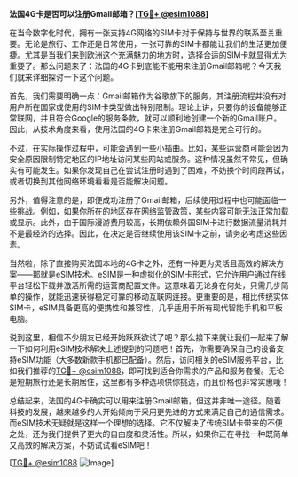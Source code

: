 **法国4G卡是否可以注册Gmail邮箱？[[TG💪+ @esim1088](https://t.me/s/esim1088)]**

在当今数字化时代，拥有一张支持4G网络的SIM卡对于保持与世界的联系至关重要。无论是旅行、工作还是日常使用，一张可靠的SIM卡都能让我们的生活更加便捷。尤其是当我们来到欧洲这个充满魅力的地方时，选择合适的SIM卡就显得尤为重要了。那么问题来了：法国的4G卡到底能不能用来注册Gmail邮箱呢？今天我们就来详细探讨一下这个问题。

首先，我们需要明确一点：Gmail邮箱作为谷歌旗下的服务，其注册流程并没有对用户所在国家或使用的SIM卡类型做出特别限制。理论上讲，只要你的设备能够正常联网，并且符合Google的服务条款，就可以顺利地创建一个新的Gmail账户。因此，从技术角度来看，使用法国的4G卡来注册Gmail邮箱是完全可行的。

不过，在实际操作过程中，可能会遇到一些小插曲。比如，某些运营商可能会因为安全原因限制特定地区的IP地址访问某些网站或服务。这种情况虽然不常见，但确实有可能发生。如果你发现自己在尝试注册时遇到了困难，不妨换个时间段再试，或者切换到其他网络环境看看是否能解决问题。

另外，值得注意的是，即便成功注册了Gmail邮箱，后续使用过程中也可能面临一些挑战。例如，如果你所在的地区存在网络监管政策，某些内容可能无法正常加载或显示。此外，由于国际漫游费用较高，长期依赖外国SIM卡进行数据流量消耗并不是最经济的选择。因此，在决定是否继续使用该SIM卡之前，请务必考虑这些因素。

当然啦，除了直接购买法国本地的4G卡之外，还有一种更为灵活且高效的解决方案——那就是eSIM技术。eSIM是一种虚拟化的SIM卡形式，它允许用户通过在线平台轻松下载并激活所需的运营商配置文件。这意味着无论身在何处，只需几步简单的操作，就能迅速获得稳定可靠的移动互联网连接。更重要的是，相比传统实体SIM卡，eSIM具备更高的便携性和兼容性，几乎适用于所有现代智能手机和平板电脑。

说到这里，相信不少朋友已经开始跃跃欲试了吧？那么接下来就让我们一起来了解一下如何利用eSIM技术解决上述提到的问题吧！首先，你需要确保自己的设备支持eSIM功能（大多数新款手机都已配备）。然后，访问相关的eSIM服务平台，比如我们推荐的[TG💪+ @esim1088](https://t.me/s/esim1088)，即可找到适合你需求的产品和服务套餐。无论是短期旅行还是长期居住，这里都有多种选项供你挑选，而且价格也非常实惠哦！

总结起来，法国的4G卡确实可以用来注册Gmail邮箱，但这并非唯一途径。随着科技的发展，越来越多的人开始倾向于采用更先进的方式来满足自己的通信需求。而eSIM技术无疑就是这样一个理想的选择。它不仅解决了传统SIM卡带来的不便之处，还为我们提供了更大的自由度和灵活性。所以，如果你正在寻找一种既简单又高效的解决方案，不妨试试看eSIM吧！

[[TG💪+ @esim1088](https://t.me/s/esim1088) ![Image](https://i.postimg.cc/4NQfJmqS/Snipaste-2025-05-13-00-14-12.png)]